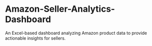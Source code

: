 # Amazon-Seller-Analytics-Dashboard
An Excel-based dashboard analyzing Amazon product data to provide actionable insights for sellers.
